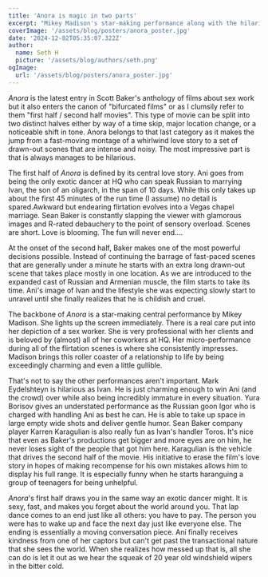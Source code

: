 ```yaml
---
title: 'Anora is magic in two parts'
excerpt: "Mikey Madison's star-making performance along with the hilarious script make for a wild ride that culminates in an ending that will have you talking for weeks."
coverImage: '/assets/blog/posters/anora_poster.jpg'
date: '2024-12-02T05:35:07.322Z'
author:
  name: Seth H
  picture: '/assets/blog/authors/seth.png'
ogImage:
  url: '/assets/blog/posters/anora_poster.jpg'
---
```


_Anora_ is the latest entry in Scott Baker's anthology of films about sex work but it also enters the canon of "bifurcated films" or as I clumsily refer to them "first half / second half movies". This type of movie can be split into two distinct halves either by way of a time skip, major location change, or a noticeable shift in tone. Anora belongs to that last category as it makes the jump from a fast-moving montage of a whirlwind love story to a set of drawn-out scenes that are intense and noisy. The most impressive part is that is always manages to be hilarious.

The first half of _Anora_ is defined by its central love story. Ani goes from being the only exotic dancer at HQ who can speak Russian to marrying Ivan, the son of an oligarch, in the span of 10 days. While this only takes up about the first 45 minutes of the run time (I assume) no detail is spared.Awkward but endearing flirtation evolves into a Vegas chapel marriage. Sean Baker is constantly slapping the viewer with glamorous images and R-rated debauchery to the point of sensory overload. Scenes are short. Love is blooming. The fun will never end....

At the onset of the second half, Baker makes one of the most powerful decisions possible. Instead of continuing the barrage of fast-paced scenes that are generally under a minute he starts with an extra long drawn-out scene that takes place mostly in one location. As we are introduced to the expanded cast of Russian and Armenian muscle, the film starts to take its time. Ani's image of Ivan and the lifestyle she was expecting slowly start to unravel until she finally realizes that he is childish and cruel.

The backbone of _Anora_ is a star-making central performance by Mikey Madison. She lights up the screen immediately. There is a real care put into her depiction of a sex worker. She is very professional with her clients and is beloved by (almost) all of her coworkers at HQ. Her micro-performance during all of the flirtation scenes is where she consistently impresses. Madison brings this roller coaster of a relationship to life by being exceedingly charming and even a little gullible.

That's not to say the other performances aren't important. Mark Eydelshteyn is hilarious as Ivan. He is just charming enough to win Ani (and the crowd) over while also being incredibly immature in every situation. Yura Borisov gives an understated performance as the Russian goon Igor who is charged with handling Ani as best he can. He is able to take up space in large empty wide shots and deliver gentle humor. Sean Baker company player Karren Karagulian is also really fun as Ivan's handler Toros. It's nice that even as Baker's productions get bigger and more eyes are on him, he never loses sight of the people that got him here. Karagulian is the vehicle that drives the second half of the movie. His initiative to erase the film's love story in hopes of making recompense for his own mistakes allows him to display his full range. It is especially funny when he starts haranguing a group of teenagers for being unhelpful.

_Anora_'s first half draws you in the same way an exotic dancer might. It is sexy, fast, and makes you forget about the world around you. That lap dance comes to an end just like all others: you have to pay. The person you were has to wake up and face the next day just like everyone else. The ending is essentially a moving conversation piece. Ani finally receives kindness from one of her captors but can't get past the transactional nature that she sees the world. When she realizes how messed up that is, all she can do is let it out as we hear the squeak of 20 year old windshield wipers in the bitter cold.
